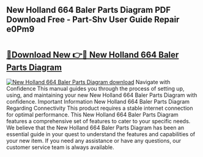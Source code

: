 ## New Holland 664 Baler Parts Diagram PDF Download Free - Part-Shv User Guide Repair e0Pm9

# <h2><a href="http://dfoyi4.blite.top/?on=New+Holland+664+Baler+Parts+Diagram">🔗Download New 👉🔴 New Holland 664 Baler Parts Diagram</a></h2>

[![New Holland 664 Baler Parts Diagram download](https://i.imgur.com/lujVjoI.png)](http://dfoyi4.blite.top/?on=New+Holland+664+Baler+Parts+Diagram)
Navigate with Confidence This manual guides you through the process of setting up, using, and maintaining your new New Holland 664 Baler Parts Diagram with confidence. Important Information New Holland 664 Baler Parts Diagram Regarding Connectivity This product requires a stable internet connection for optimal performance. This New Holland 664 Baler Parts Diagram features a comprehensive set of features to cater to your specific needs. We believe that the New Holland 664 Baler Parts Diagram has been an essential guide in your quest to understand the features and capabilities of your new item. If you need any assistance or have any questions, our customer service team is always available.
